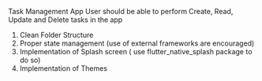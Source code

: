 
Task Management App 
User should be able to perform Create, Read, Update and
Delete tasks in the app

1. Clean Folder Structure
2. Proper state management (use of external frameworks are
encouraged)
3. Implementation of Splash screen ( use flutter_native_splash
package to do so)
4. Implementation of Themes
